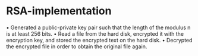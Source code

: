 # RSA-implementation
• Generated a public-private key pair such that the length of the modulus n is at least 256 bits.
• Read a file from the hard disk, encrypted it with the encryption key, and stored the encrypted text on the hard
disk.
• Decrypted the encrypted file in order to obtain the original file again.
